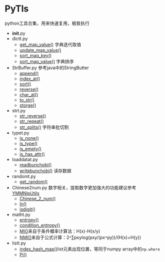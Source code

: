 # PyTls

python工具合集，用来快速复用，极致执行

+ __init__.py
+ dictt.py
    + [get_map_value()](pyts/dictt.py#L12)
    字典迭代取值
    + [update_map_value()](pyts/dictt.py#L34)
    + [sort_map_key()](pyts/dictt.py#L60)
    + [sort_map_value()](pyts/dictt.py#64)
    字典排序
+ StrBuffer.py
参考java中的StringButter
    + [append()](pyts/StrBuffer.py#22)
    + [index_at()](pyts/StrBuffer.py#37)
    + [sort()](pyts/StrBuffer.py#47)
    + [reverse()](pyts/StrBuffer.py#50)
    + [char_at()](pyts/StrBuffer.py#53)
    + [to_str()](pyts/StrBuffer.py#58)
    + [storge()](pyts/StrBuffer.py#64)
+ strt.py
    + [str_reverse()](pyts/strt.py#14)
    + [str_repeat()](pyts/dictt.py#18)
    + [str_splits()](pyts/dictt.py#29)
    字符串批切割
+ typet.py
    + [is_none()](pyts/strt.py#11)
    + [is_type()](pyts/dictt.py#15)
    + [is_empty()](pyts/dictt.py#25)
    + [is_has_attr()](pyts/dictt.py#35)
+ loaddatat.py
    + [readbunchobj()](pyts/loaddatat.py#13)
    + [writebunchobj()](pyts/loaddatat.py#19)
    读存数据
+ randomt.py
    + [get_random()](pyts/randomt.py#32)
+ Chinese2num.py
数字相关，提取数字更加强大的功能建议参考[YMMNlpUtils](https://github.com/sladesha/machine_learning/blob/master/YMMNlpUtils/YMMNlpUtils/YMMNlpUtils.py)
    + [Chinese_2_num()](pyts/Chinese2num.py#20)
    + [ln()](pyts/Chinese2num.py#29)
    + [isdigit()](pyts/Chinese2num.py#33)
+ matht.py
    + [entropy()](pyts/matht.py#14)
    + [condition_entropy()](pyts/matht.py#33)
    + [MI()](pyts/matht.py#60)来自于条件概率计算法：H(x)-H(x/y)
    + [NMI()](pyts/matht.py#66)来自于公式计算：2`*`∑pxylog(pxy/(px`*`py))/(H(x)+H(y))
+ listt.py    
    + [index_hash_map()](pyts/listt.py#10)list元素出现位置，等同于numpy array中的`np.where`
    + [Pi()](pyts/listt.py#26)